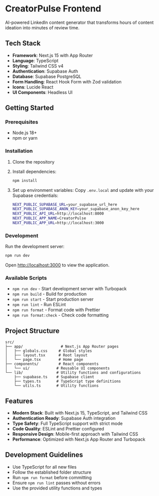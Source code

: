 # CreatorPulse Frontend

AI-powered LinkedIn content generator that transforms hours of content ideation into minutes of review time.

## Tech Stack

- **Framework**: Next.js 15 with App Router
- **Language**: TypeScript
- **Styling**: Tailwind CSS v4
- **Authentication**: Supabase Auth
- **Database**: Supabase PostgreSQL
- **Form Handling**: React Hook Form with Zod validation
- **Icons**: Lucide React
- **UI Components**: Headless UI

## Getting Started

### Prerequisites

- Node.js 18+ 
- npm or yarn

### Installation

1. Clone the repository
2. Install dependencies:
   ```bash
   npm install
   ```

3. Set up environment variables:
   Copy `.env.local` and update with your Supabase credentials:
   ```bash
   NEXT_PUBLIC_SUPABASE_URL=your_supabase_url_here
   NEXT_PUBLIC_SUPABASE_ANON_KEY=your_supabase_anon_key_here
   NEXT_PUBLIC_API_URL=http://localhost:8000
   NEXT_PUBLIC_APP_NAME=CreatorPulse
   NEXT_PUBLIC_APP_URL=http://localhost:3000
   ```

### Development

Run the development server:
```bash
npm run dev
```

Open [http://localhost:3000](http://localhost:3000) to view the application.

### Available Scripts

- `npm run dev` - Start development server with Turbopack
- `npm run build` - Build for production
- `npm run start` - Start production server
- `npm run lint` - Run ESLint
- `npm run format` - Format code with Prettier
- `npm run format:check` - Check code formatting

## Project Structure

```
src/
├── app/                 # Next.js App Router pages
│   ├── globals.css     # Global styles
│   ├── layout.tsx      # Root layout
│   └── page.tsx        # Home page
├── components/         # React components
│   └── ui/            # Reusable UI components
└── lib/               # Utility functions and configurations
    ├── supabase.ts    # Supabase client
    ├── types.ts       # TypeScript type definitions
    └── utils.ts       # Utility functions
```

## Features

- **Modern Stack**: Built with Next.js 15, TypeScript, and Tailwind CSS
- **Authentication Ready**: Supabase Auth integration
- **Type Safety**: Full TypeScript support with strict mode
- **Code Quality**: ESLint and Prettier configured
- **Responsive Design**: Mobile-first approach with Tailwind CSS
- **Performance**: Optimized with Next.js App Router and Turbopack

## Development Guidelines

- Use TypeScript for all new files
- Follow the established folder structure
- Run `npm run format` before committing
- Ensure `npm run lint` passes without errors
- Use the provided utility functions and types
